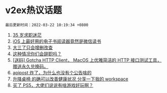# v2ex热议话题

`最后更新时间：2022-03-22 10:19:34 +0800`

1. [35 岁求职迷茫](https://www.v2ex.com/t/841773)
1. [iOS 上最好用的电子书阅读器竟然是微信读书](https://www.v2ex.com/t/841781)
1. [大三了只会增删改查](https://www.v2ex.com/t/841796)
1. [这种情况你们会辞职吗？](https://www.v2ex.com/t/841813)
1. [[送码] Gotcha HTTP Client， MacOS 上优雅简洁的 HTTP 接口测试工具，赠送永久兑换码。](https://www.v2ex.com/t/841834)
1. [apipost 炸了，为什么也没有个公告啥的](https://www.v2ex.com/t/841775)
1. [升降桌椅 的确可以改善健康状况 分享一下我的 workspace](https://www.v2ex.com/t/841821)
1. [买了 PS5，大佬们说说有啥游戏好玩啊？](https://www.v2ex.com/t/841817)

